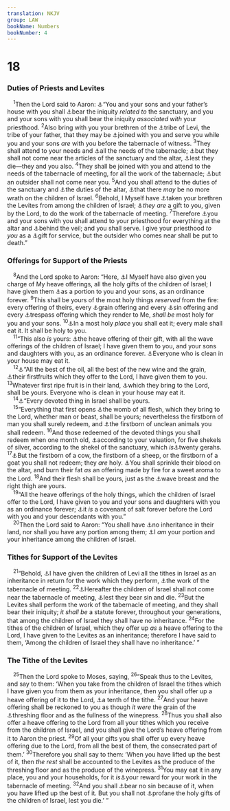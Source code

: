 ```yaml
---
translation: NKJV
group: LAW
bookName: Numbers 
bookNumber: 4
---
```


<div class="title"><h1>18</h1><h3>Duties of Priests and Levites</h3></div>
<span class="verse dan_18_1"> <sup>1</sup>Then the Lord said to Aaron: <a data-toggle="tooltip" data-placement="bottom" title="Num. 17:13">⚓</a>“You and your sons and your father’s house with you shall <a data-toggle="tooltip" data-placement="bottom" title="Ex. 28:38; Lev. 10:17; 22:16">⚓</a>bear the iniquity <i>related</i> <i>to</i> the sanctuary, and you and your sons with you shall bear the iniquity <i>associated</i> <i>with</i> your priesthood. </span>
<span class="verse dan_18_2"><sup>2</sup>Also bring with you your brethren of the <a data-toggle="tooltip" data-placement="bottom" title="Gen. 29:34; Num. 1:47">⚓</a>tribe of Levi, the tribe of your father, that they may be <a data-toggle="tooltip" data-placement="bottom" title="Num. 3:5–10">⚓</a>joined with you and serve you while you and your sons <i>are</i> with you before the tabernacle of witness. </span>
<span class="verse dan_18_3"><sup>3</sup>They shall attend to your needs and <a data-toggle="tooltip" data-placement="bottom" title="Num. 3:25, 31, 36">⚓</a>all the needs of the tabernacle; <a data-toggle="tooltip" data-placement="bottom" title="Num. 16:40">⚓</a>but they shall not come near the articles of the sanctuary and the altar, <a data-toggle="tooltip" data-placement="bottom" title="Num. 4:15">⚓</a>lest they die—they and you also. </span>
<span class="verse dan_18_4"><sup>4</sup>They shall be joined with you and attend to the needs of the tabernacle of meeting, for all the work of the tabernacle; <a data-toggle="tooltip" data-placement="bottom" title="Num. 3:10">⚓</a>but an outsider shall not come near you. </span>
<span class="verse dan_18_5"><sup>5</sup>And you shall attend to the duties of the sanctuary and <a data-toggle="tooltip" data-placement="bottom" title="Ex. 27:21; 30:7; Lev. 24:3">⚓</a>the duties of the altar, <a data-toggle="tooltip" data-placement="bottom" title="Num. 8:19; 16:46">⚓</a>that there <i>may</i> be no more wrath on the children of Israel. </span>
<span class="verse dan_18_6"><sup>6</sup>Behold, I Myself have <a data-toggle="tooltip" data-placement="bottom" title="Num. 3:12, 45">⚓</a>taken your brethren the Levites from among the children of Israel; <a data-toggle="tooltip" data-placement="bottom" title="Num. 3:9">⚓</a><i>they</i> <i>are</i> a gift to you, given by the Lord, to do the work of the tabernacle of meeting. </span>
<span class="verse dan_18_7"><sup>7</sup>Therefore <a data-toggle="tooltip" data-placement="bottom" title="Num. 3:10; 18:5">⚓</a>you and your sons with you shall attend to your priesthood for everything at the altar and <a data-toggle="tooltip" data-placement="bottom" title="Heb. 9:3, 6">⚓</a>behind the veil; and you shall serve. I give your priesthood <i>to</i> <i>you</i> as a <a data-toggle="tooltip" data-placement="bottom" title="Matt. 10:8; 1 Pet. 5:2, 3">⚓</a>gift for service, but the outsider who comes near shall be put to death.”<br/></span>
<div class="title"><h3>Offerings for Support of the Priests</h3></div>
<span class="verse dan_18_8"> <sup>8</sup>And the Lord spoke to Aaron: “Here, <a data-toggle="tooltip" data-placement="bottom" title="Lev. 6:16, 18; 7:28–34; Num. 5:9">⚓</a>I Myself have also given you charge of My heave offerings, all the holy gifts of the children of Israel; I have given them <a data-toggle="tooltip" data-placement="bottom" title="Ex. 29:29; 40:13, 15">⚓</a>as a portion to you and your sons, as an ordinance forever. </span>
<span class="verse dan_18_9"><sup>9</sup>This shall be yours of the most holy things <i>reserved</i> from the fire: every offering of theirs, every <a data-toggle="tooltip" data-placement="bottom" title="Lev. 2:2, 3; 10:12, 13">⚓</a>grain offering and every <a data-toggle="tooltip" data-placement="bottom" title="Lev. 6:25, 26">⚓</a>sin offering and every <a data-toggle="tooltip" data-placement="bottom" title="Lev. 7:7; Num. 5:8–10">⚓</a>trespass offering which they render to Me, <i>shall</i> <i>be</i> most holy for you and your sons. </span>
<span class="verse dan_18_10"><sup>10</sup><a data-toggle="tooltip" data-placement="bottom" title="Lev. 6:16, 26">⚓</a>In a most holy <i>place</i> you shall eat it; every male shall eat it. It shall be holy to you.<br/></span>
<span class="verse dan_18_11"> <sup>11</sup>“This also <i>is</i> yours: <a data-toggle="tooltip" data-placement="bottom" title="Ex. 29:27, 28; Deut. 18:3–5">⚓</a>the heave offering of their gift, with all the wave offerings of the children of Israel; I have given them to you, and your sons and daughters with you, as an ordinance forever. <a data-toggle="tooltip" data-placement="bottom" title="Lev. 22:1–16">⚓</a>Everyone who is clean in your house may eat it.<br/></span>
<span class="verse dan_18_12"> <sup>12</sup><a data-toggle="tooltip" data-placement="bottom" title="Ex. 23:19; Neh. 10:35, 36">⚓</a>“All the best of the oil, all the best of the new wine and the grain, <a data-toggle="tooltip" data-placement="bottom" title="Ex. 22:29; Lev. 23:20">⚓</a>their firstfruits which they offer to the Lord, I have given them to you. </span>
<span class="verse dan_18_13"><sup>13</sup>Whatever first ripe fruit is in their land, <a data-toggle="tooltip" data-placement="bottom" title="Ex. 22:29; 23:19; 34:26">⚓</a>which they bring to the Lord, shall be yours. Everyone who is clean in your house may eat it.<br/></span>
<span class="verse dan_18_14"> <sup>14</sup><a data-toggle="tooltip" data-placement="bottom" title="Lev. 27:1–33">⚓</a>“Every devoted thing in Israel shall be yours.<br/></span>
<span class="verse dan_18_15"> <sup>15</sup>“Everything that first opens <a data-toggle="tooltip" data-placement="bottom" title="Ex. 13:2">⚓</a>the womb of all flesh, which they bring to the Lord, whether man or beast, shall be yours; nevertheless the firstborn of man you shall surely redeem, and <a data-toggle="tooltip" data-placement="bottom" title="Ex. 13:12–15; Num. 3:46; Luke 2:22–24">⚓</a>the firstborn of unclean animals you shall redeem. </span>
<span class="verse dan_18_16"><sup>16</sup>And those redeemed of the devoted things you shall redeem when one month old, <a data-toggle="tooltip" data-placement="bottom" title="Lev. 27:6">⚓</a>according to your valuation, for five shekels of silver, according to the shekel of the sanctuary, which <i>is</i><a data-toggle="tooltip" data-placement="bottom" title="Ex. 30:13">⚓</a>twenty gerahs. </span>
<span class="verse dan_18_17"><sup>17</sup><a data-toggle="tooltip" data-placement="bottom" title="Deut. 15:19">⚓</a>But the firstborn of a cow, the firstborn of a sheep, or the firstborn of a goat you shall not redeem; they <i>are</i> holy. <a data-toggle="tooltip" data-placement="bottom" title="Lev. 3:2, 5">⚓</a>You shall sprinkle their blood on the altar, and burn their fat <i>as</i> an offering made by fire for a sweet aroma to the Lord. </span>
<span class="verse dan_18_18"><sup>18</sup>And their flesh shall be yours, just as the <a data-toggle="tooltip" data-placement="bottom" title="Ex. 29:26–28; Lev. 7:31–36">⚓</a>wave breast and the right thigh are yours.<br/></span>
<span class="verse dan_18_19"> <sup>19</sup>“All the heave offerings of the holy things, which the children of Israel offer to the Lord, I have given to you and your sons and daughters with you as an ordinance forever; <a data-toggle="tooltip" data-placement="bottom" title="Lev. 2:13; 2 Chr. 13:5; (Mark 9:49, 50)">⚓</a>it <i>is</i> a covenant of salt forever before the Lord with you and your descendants with you.”<br/></span>
<span class="verse dan_18_20"> <sup>20</sup>Then the Lord said to Aaron: “You shall have <a data-toggle="tooltip" data-placement="bottom" title="Deut. 10:8, 9; 12:12; 14:27–29; 18:1, 2; Josh. 13:14, 33">⚓</a>no inheritance in their land, nor shall you have any portion among them; <a data-toggle="tooltip" data-placement="bottom" title="Ps. 16:5; Ezek. 44:28">⚓</a>I <i>am</i> your portion and your inheritance among the children of Israel.<br/></span>
<div class="title"><h3>Tithes for Support of the Levites</h3></div>
<span class="verse dan_18_21"> <sup>21</sup>“Behold, <a data-toggle="tooltip" data-placement="bottom" title="Lev. 27:30–33; Deut. 14:22–29; Neh. 10:37; 12:44; Mal. 3:8–10; (Heb. 7:4–10)">⚓</a>I have given the children of Levi all the tithes in Israel as an inheritance in return for the work which they perform, <a data-toggle="tooltip" data-placement="bottom" title="Num. 3:7, 8">⚓</a>the work of the tabernacle of meeting. </span>
<span class="verse dan_18_22"><sup>22</sup><a data-toggle="tooltip" data-placement="bottom" title="Num. 1:51">⚓</a>Hereafter the children of Israel shall not come near the tabernacle of meeting, <a data-toggle="tooltip" data-placement="bottom" title="Lev. 22:9">⚓</a>lest they bear sin and die. </span>
<span class="verse dan_18_23"><sup>23</sup>But the Levites shall perform the work of the tabernacle of meeting, and they shall bear their iniquity; <i>it</i> <i>shall</i> <i>be</i> a statute forever, throughout your generations, that among the children of Israel they shall have no inheritance. </span>
<span class="verse dan_18_24"><sup>24</sup>For the tithes of the children of Israel, which they offer up <i>as</i> a heave offering to the Lord, I have given to the Levites as an inheritance; therefore I have said to them, ‘Among the children of Israel they shall have no inheritance.’ ”<br/></span>
<div class="title"><h3>The Tithe of the Levites</h3></div>
<span class="verse dan_18_25"> <sup>25</sup>Then the Lord spoke to Moses, saying, </span>
<span class="verse dan_18_26"><sup>26</sup>“Speak thus to the Levites, and say to them: ‘When you take from the children of Israel the tithes which I have given you from them as your inheritance, then you shall offer up a heave offering of it to the Lord, <a data-toggle="tooltip" data-placement="bottom" title="Neh. 10:38">⚓</a>a tenth of the tithe. </span>
<span class="verse dan_18_27"><sup>27</sup>And your heave offering shall be reckoned to you as though <i>it</i> <i>were</i> the grain of the <a data-toggle="tooltip" data-placement="bottom" title="Num. 15:20; (2 Cor. 8:12)">⚓</a>threshing floor and as the fullness of the winepress. </span>
<span class="verse dan_18_28"><sup>28</sup>Thus you shall also offer a heave offering to the Lord from all your tithes which you receive from the children of Israel, and you shall give the Lord’s heave offering from it to Aaron the priest. </span>
<span class="verse dan_18_29"><sup>29</sup>Of all your gifts you shall offer up every heave offering due to the Lord, from all the best of them, the consecrated part of them.’ </span>
<span class="verse dan_18_30"><sup>30</sup>Therefore you shall say to them: ‘When you have lifted up the best of it, then <i>the</i> <i>rest</i> shall be accounted to the Levites as the produce of the threshing floor and as the produce of the winepress. </span>
<span class="verse dan_18_31"><sup>31</sup>You may eat it in any place, you and your households, for it <i>is</i><a data-toggle="tooltip" data-placement="bottom" title="(Matt. 10:10; Luke 10:7); 1 Cor. 9:13; (1 Tim. 5:18)">⚓</a>your reward for your work in the tabernacle of meeting. </span>
<span class="verse dan_18_32"><sup>32</sup>And you shall <a data-toggle="tooltip" data-placement="bottom" title="Lev. 19:8; 22:16; Ezek. 22:26">⚓</a>bear no sin because of it, when you have lifted up the best of it. But you shall not <a data-toggle="tooltip" data-placement="bottom" title="Lev. 22:2, 15">⚓</a>profane the holy gifts of the children of Israel, lest you die.’ ”<br/></span>
